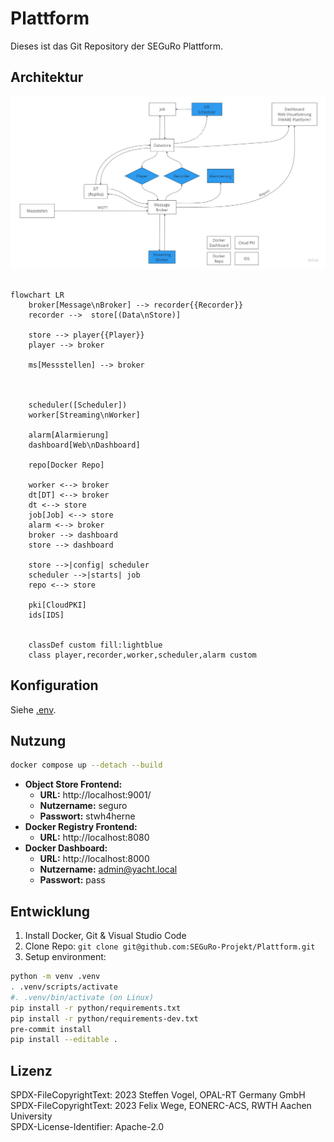 # Plattform

Dieses ist das Git Repository der SEGuRo Plattform.

## Architektur

![](./docs/images/Platform%20Architektur.jpg)

```mermaid

flowchart LR
    broker[Message\nBroker] --> recorder{{Recorder}}
    recorder -->  store[(Data\nStore)]

    store --> player{{Player}}
    player --> broker

    ms[Messstellen] --> broker
    

    
    scheduler([Scheduler])
    worker[Streaming\nWorker]
    
    alarm[Alarmierung]
    dashboard[Web\nDashboard]
    
    repo[Docker Repo]

    worker <--> broker
    dt[DT] <--> broker
    dt <--> store
    job[Job] <--> store
    alarm <--> broker
    broker --> dashboard
    store --> dashboard

    store -->|config| scheduler
    scheduler -->|starts| job
    repo <--> store

    pki[CloudPKI]
    ids[IDS]
    

    classDef custom fill:lightblue
    class player,recorder,worker,scheduler,alarm custom
```

## Konfiguration

Siehe [.env](./.env).

## Nutzung

```bash
docker compose up --detach --build
```

- **Object Store Frontend:**
  - **URL:** http://localhost:9001/
  - **Nutzername:** seguro
  - **Passwort:** stwh4herne
- **Docker Registry Frontend:**
  - **URL:** http://localhost:8080
- **Docker Dashboard:**
  - **URL:** http://localhost:8000
  - **Nutzername:** admin@yacht.local
  - **Passwort:** pass


## Entwicklung

1. Install Docker, Git & Visual Studio Code
2. Clone Repo: `git clone git@github.com:SEGuRo-Projekt/Plattform.git`
3. Setup environment:

```bash
python -m venv .venv
. .venv/scripts/activate
#. .venv/bin/activate (on Linux)
pip install -r python/requirements.txt
pip install -r python/requirements-dev.txt
pre-commit install
pip install --editable .
```

## Lizenz

SPDX-FileCopyrightText: 2023 Steffen Vogel, OPAL-RT Germany GmbH\
SPDX-FileCopyrightText: 2023 Felix Wege, EONERC-ACS, RWTH Aachen  University\
SPDX-License-Identifier: Apache-2.0
